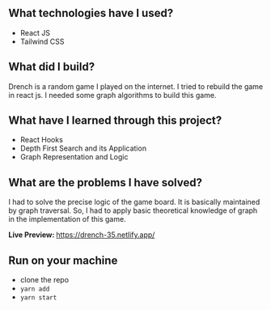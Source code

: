 ## What technologies have I used?
- React JS
- Tailwind CSS

## What did I build?
Drench is a random game I played on the internet. I tried to rebuild the game in react js. I needed some graph algorithms to build this game.

## What have I learned through this project?
- React Hooks
- Depth First Search and its Application
- Graph Representation and Logic

## What are the problems I have solved?
I had to solve the precise logic of the game board. It is basically maintained by graph traversal. So, I had to apply basic theoretical knowledge of graph in the implementation of this game.

<b>Live Preview: </b> https://drench-35.netlify.app/

## Run on your machine
- clone the repo
- `yarn add`
- `yarn start`
